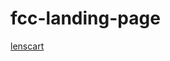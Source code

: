 # fcc-landing-page
[lenscart](https://6325aa693cd2e031566de8cb--gleeful-twilight-16b83b.netlify.app/)
